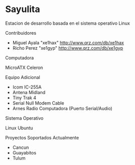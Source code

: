 Sayulita
==

Estacion de desarrollo basada en el sistema operativo Linux 

Contribuidores

- Miguel Ayala "xe1hax" http://www.qrz.com/db/xe1hax
- Richo Perez "xe1gyp" http://www.qrz.com/db/xe1gyp 

Computadora

MicroATX Celeron

Equipo Adicional

- Icom IC-255A
- Antena Midland
- Tiny Trak 4
- Serial Null Modem Cable
- Arnes Radio Computadora (Puerto Serial/Audio)

Sistema Operativo

Linux Ubuntu

Proyectos Soportados Actualmente

- Cancun
- Guayabitos 
- Tulum 





